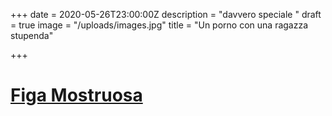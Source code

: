 +++
date = 2020-05-26T23:00:00Z
description = "davvero speciale "
draft = true
image = "/uploads/images.jpg"
title = "Un porno con una ragazza stupenda"

+++
# [Figa Mostruosa](http://www.camwhores.tv/videos/3794517/andyyy-93-preparty10-27-18-f16947ad7044d155/?__cf_chl_jschl_tk__=34ace5bb2519a012b43aa89828fba3c26593e997-1590435498-0-AZYiZTa1FwZBYtpF3yFjg5LLXIQBobwxSkdO4I7mv1VMD6X-_MukjqjFr66TTE-63LA_DHHUppm0yjj9RmNxeghIaO- "figaa")
